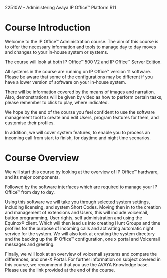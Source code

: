 22510W - Administering Avaya IP Office™ Platform R11

# Course Introduction
Welcome to the IP Office™ Administration course. The aim of this course is to offer the necessary information and tools to manage day to day moves and changes to your in-house system or systems.

The course will look at both IP Office™ 500 V2 and IP Office™ Server Edition.

All systems in the course are running on IP Office™ version 11 software. Please be aware that some of the configurations may be different if you have a lower version of software on your in-house system.

There will be information covered by the means of images and narration. Also, demonstrations will be given by video as how to perform certain tasks, please remember to click to play, where indicated.

We hope by the end of the course you feel confident to use the software management tool to create and edit Users, program features for them, and customise their profiles.

In addition, we will cover system features, to enable you to process an incoming call from start to finish, for daytime and night time scenarios.


# Course Overview
We will start this course by looking at the overview of IP Office™ hardware, and its major components.

Followed by the software interfaces which are required to manage your IP Office™ from day to day.

Using this software we will take you through selected system settings, including licensing, and system Short Codes. Moving then in to the creation and management of extensions and Users, this will include voicemail, button programming, User rights, self administration and using the Equinox® client. Which will then lead us into creating Hunt Groups and time profiles for the purpose of incoming calls and activating automatic night service for the system. We will also look at creating the system directory and the backing up the IP Office™ configuration, one x portal and Voicemail messages and greeting.

Finally, we will look at an overview of voicemail systems and compare the differences, and one-X Portal.
For further information on subject covered in this course, we recommend that you use the AVAYA Knowledge base.
Please use the link provided at the end of the course.



















